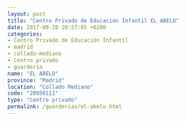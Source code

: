 ```yaml
---
layout: post
title: "Centro Privado de Educación Infantil EL ABELO"
date: 2017-09-20 20:57:05 +0200
categories:
- Centro Privado de Educación Infantil
- madrid
- collado-mediano
- Centro privado
- guarderia
name: "EL ABELO"
province: "Madrid"
location: "Collado Mediano"
code: "28058111"
type: "Centro privado"
permalink: /guarderias/el-abelo.html
---
```

